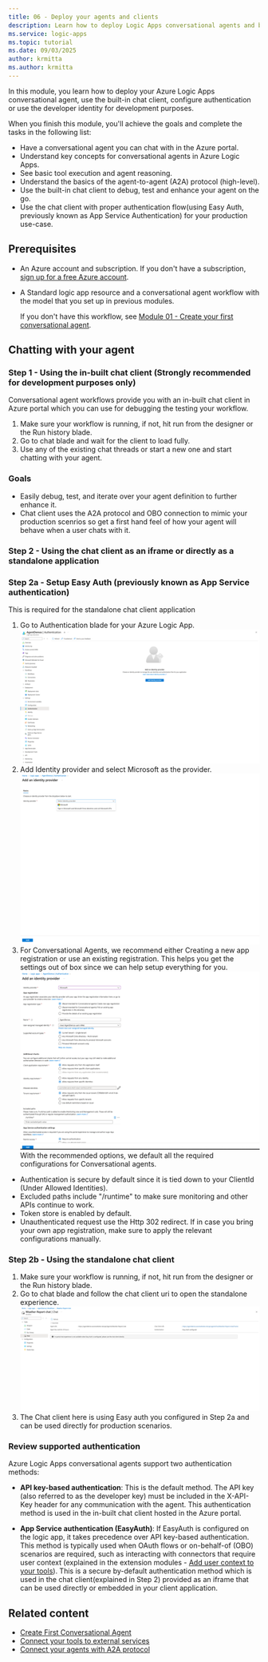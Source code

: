 ```yaml
--- 
title: 06 - Deploy your agents and clients
description: Learn how to deploy Logic Apps conversational agents and built-in chat client, configure authentication and developer identity, and link to existing Logic Apps deployment workflows.
ms.service: logic-apps
ms.topic: tutorial
ms.date: 09/03/2025
author: krmitta
ms.author: krmitta
---
```


In this module, you learn how to deploy your Azure Logic Apps conversational agent, use the built-in chat client, configure authentication or use the developer identity for development purposes.

When you finish this module, you'll achieve the goals and complete the tasks in the following list:

- Have a conversational agent you can chat with in the Azure portal.
- Understand key concepts for conversational agents in Azure Logic Apps.
- See basic tool execution and agent reasoning.
- Understand the basics of the agent-to-agent (A2A) protocol (high-level).
- Use the built-in chat client to debug, test and enhance your agent on the go.
- Use the chat client with proper authentication flow(using Easy Auth, previously known as App Service Authentication) for your production use-case.

## Prerequisites

- An Azure account and subscription. If you don't have a subscription, [sign up for a free Azure account](https://azure.microsoft.com/free/?WT.mc_id=A261C142F).

- A Standard logic app resource and a conversational agent workflow with the model that you set up in previous modules.

  If you don't have this workflow, see [Module 01 - Create your first conversational agent](01-create-first-conversational-agent.md).

## Chatting with your agent

### Step 1 - Using the in-built chat client (Strongly recommended for development purposes only)
Conversational agent workflows provide you with an in-built chat client in Azure portal which you can use for debugging the testing your workflow.
1. Make sure your workflow is running, if not, hit run from the designer or the Run history blade.
2. Go to chat blade and wait for the client to load fully.
3. Use any of the existing chat threads or start a new one and start chatting with your agent.


### Goals

- Easily debug, test, and iterate over your agent definition to further enhance it.
- Chat client uses the A2A protocol and OBO connection to mimic your production scenrios so get a first hand feel of how your agent will behave when a user chats with it.

### Step 2 - Using the chat client as an iframe or directly as a standalone application


### Step 2a - Setup Easy Auth (previously known as App Service authentication)
This is required for the standalone chat client application
1. Go to Authentication blade for your Azure Logic App.
![Screenshot shows Authentication blade entry point.](./media/06-deploy-agents-clients/AuthBlade.png)
1. Add Identity provider and select Microsoft as the provider.
![Screenshot shows Identity Provider.](./media/06-deploy-agents-clients/IdentityProvider.png)
1. For Conversational Agents, we recommend either Creating a new app registration or use an existing registration. This helps you get the settings out of box since we can help setup everything for you. 
![Screenshot shows App registration.](./media/06-deploy-agents-clients/AppRegistration.png)
With the recommended options, we default all the required configurations for Conversational agents.
  - Authentication is secure by default since it is tied down to your ClientId (Under Allowed Identities).
  - Excluded paths include "/runtime" to make sure monitoring and other APIs continue to work.
  - Token store is enabled by default.
  - Unauthenticated request use the Http 302 redirect.
If in case you bring your own app registration, make sure to apply the relevant configurations manually.

### Step 2b - Using the standalone chat client
1. Make sure your workflow is running, if not, hit run from the designer or the Run history blade.
2. Go to chat blade and follow the chat client uri to open the standalone experience.
![Screenshot shows App registration.](./media/06-deploy-agents-clients/ChatExperience.png)
1. The Chat client here is using Easy auth you configured in Step 2a and can be used directly for production scenarios.


### Review supported authentication
Azure Logic Apps conversational agents support two authentication methods:

- **API key-based authentication**: This is the default method. The API key (also referred to as the developer key) must be included in the X-API-Key header for any communication with the agent.
This authentication method is used in the in-built chat client hosted in the Azure portal.

- **App Service authentication (EasyAuth)**: If EasyAuth is configured on the logic app, it takes precedence over API key-based authentication. This method is typically used when OAuth flows or on-behalf-of (OBO) scenarios are required, such as interacting with connectors that require user context (explained in the extension modules - [Add user context to your tools](./04-add-user-context-to-tools.md)).
This is a secure by-default authentication method which is used in the chat client(explained in Step 2) provided as an iframe that can be used directly or embedded in your client application.


## Related content

- [Create First Conversational Agent](./01-create-first-conversational-agent.md)
- [Connect your tools to external services](./03-connect-tools-external-services.md)
- [Connect your agents with A2A protocol](./05-connect-agents-a2a-protocol.md)

